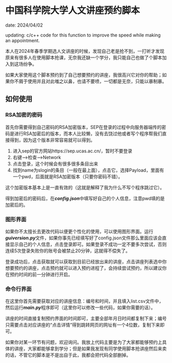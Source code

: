 # 中国科学院大学人文讲座预约脚本

date: 2024/04/02

updating: c/c++ code for this function to improve the speed while making an appointment.

本人在2024年春季学期选人文讲座的时候，发现自己老是抢不到，一打听才发现原来有很多人在使用脚本抢课，无奈我还缺一个学分，我只能自己也做了个脚本加入到这场纷争。

如果大家使用这个脚本预约到了自己想要预约的讲座，我很高兴它对你的帮助；如果你不屑于使用并且对此嗤之以鼻，也请不要喷，一切都是无奈，只能以暴制暴。

## 如何使用

### RSA加密的密码

首先你需要得到自己密码的RSA加密版本，SEP在登录的过程中向服务器端传的密码是进行RSA加密后的版本，而本人比较懒，没有去饶过他或者写个程序帮我们直接得到，因为这个版本非常容易就可以得到。

1. 进入sep的官方网站https://sep.ucas.ac.cn/，暂时不要登录
2. 右键—>检查—>Network
3. 点击登录，这个时候会有很多很多条目出来
4. 找到name为slogin的条目（一般在最上面），点击它，选择Payload，里面有一个pwd，后面就是RSA加密版本（只要你密码不错）。

这个加密版本基本上是一直有效的（这就是解释了我为什么不写个程序跳过它）。

得到加密后的密码后，在***config.json***中填写好自己的个人信息，注意pwd填的是加密后的。

### 图形界面

如果你不太擅长去更改代码以便更个性化的使用，可以使用图形界面。运行***guiversion.py***文件，如果你事先已经填写好了config.json文件那么里面应该会直接显示自己的个人信息，点击登录即可。如果登录不成功一定不要多次尝试，否则连续5次登录失败你的账号会被禁止20分钟，这就得不偿失了。

登录成功后，点击获取就可以获取到目前已经放出来的讲座，点击讲座列表选中你想要预约的讲座，点击预约就可以进入预约进程了，会持续尝试预约，所以建议你在预约时间的前一分钟进行开启。

### 命令行界面

在这里你首先需要获取对应的讲座信息：编号和时间，并且填入list.csv文件中，然后运行***main.py***程序即可（这里你可以修改一些代码，如果你需要的话）。

讲座的时间直接复制预约界面的时间即可，主要全部年月日时间都复制下来；编号只需要点击对应讲座的“点击详情”得到跳转网页的网址有一个4位数，复制下来即可。



如果你对某一环节有问题，欢迎询问。我放上代码主要是为了大家都能够预约上具体的讲座，大家都能够拿到学分；但是如果我发现有同学使用脚本抢讲座然后来卖的话，不管它的脚本是不是出自于此，我都会把代码全部删掉。

